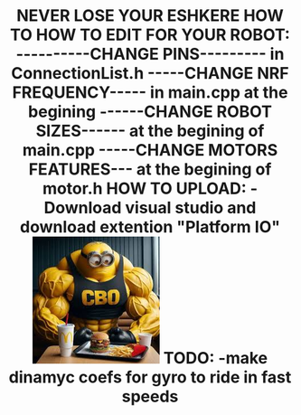 
<h1 align="center"this is firmware for robots EAGLES.</a> 

NEVER LOSE YOUR ESHKERE
HOW TO
HOW TO EDIT FOR YOUR ROBOT:
----------CHANGE PINS---------
in ConnectionList.h
-----CHANGE NRF FREQUENCY-----
in main.cpp at the begining
------CHANGE ROBOT SIZES------
at the begining of main.cpp
-----CHANGE MOTORS FEATURES---
at the begining of motor.h
HOW TO UPLOAD:
-Download visual studio and download extention "Platform IO"
![chivava](https://github.com/sigizmund993/ssl-firmware/blob/nrfpackets/minion.png)
TODO:
-make dinamyc coefs for gyro to ride in fast speeds
